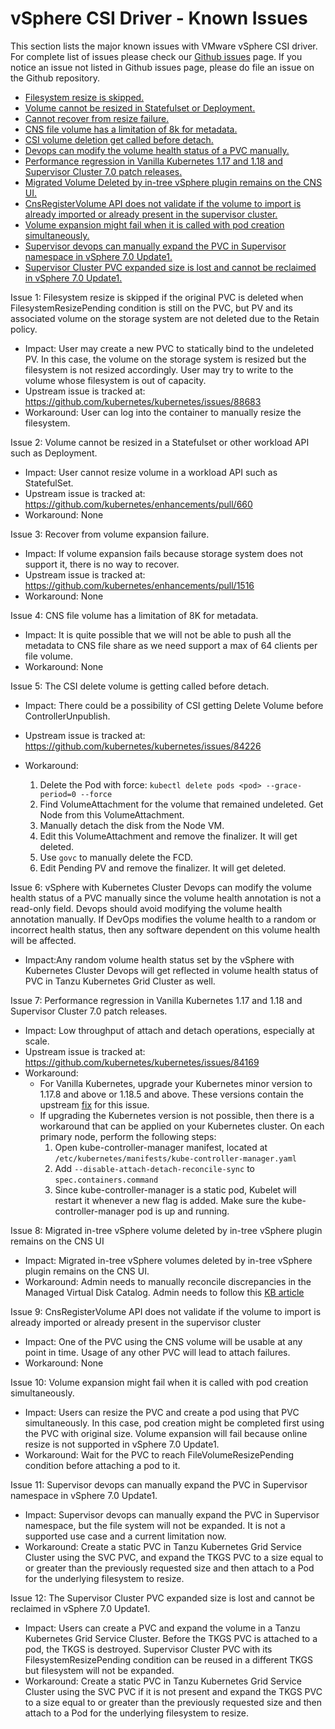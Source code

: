 <!-- markdownlint-disable MD033 -->
<!-- markdownlint-disable MD034 -->
# vSphere CSI Driver - Known Issues

This section lists the major known issues with VMware vSphere CSI driver. For complete list of issues please check our [Github issues](https://github.com/kubernetes-sigs/vsphere-csi-driver/issues) page. If you notice an issue not listed in Github issues page, please do file an issue on the Github repository.

- [Filesystem resize is skipped.](#issue_1)
- [Volume cannot be resized in Statefulset or Deployment.](#issue_2)
- [Cannot recover from resize failure.](#issue_3)
- [CNS file volume has a limitation of 8k for metadata.](#issue_4)
- [CSI volume deletion get called before detach.](#issue_5)
- [Devops can modify the volume health status of a PVC manually.](#issue_6)
- [Performance regression in Vanilla Kubernetes 1.17 and 1.18 and Supervisor Cluster 7.0 patch releases.](#issue_7)
- [Migrated Volume Deleted by in-tree vSphere plugin remains on the CNS UI.](#issue_8)
- [CnsRegisterVolume API does not validate if the volume to import is already imported or already present in the supervisor cluster.](#issue_9)
- [Volume expansion might fail when it is called with pod creation simultaneously.](#issue_10)
- [Supervisor devops can manually expand the PVC in Supervisor namespace in vSphere 7.0 Update1.](#issue_11)
- [Supervisor Cluster PVC expanded size is lost and cannot be reclaimed in vSphere 7.0 Update1.](#issue_12)

Issue 1<a id="issue_1"></a>: Filesystem resize is skipped if the original PVC is deleted when FilesystemResizePending condition is still on the PVC, but PV and its associated volume on the storage system are not deleted due to the Retain policy.

- Impact: User may create a new PVC to statically bind to the undeleted PV. In this case, the volume on the storage system is resized but the filesystem is not resized accordingly. User may try to write to the volume whose filesystem is out of capacity.
- Upstream issue is tracked at: https://github.com/kubernetes/kubernetes/issues/88683
- Workaround: User can log into the container to manually resize the filesystem.

Issue 2<a id="issue_2"></a>: Volume cannot be resized in a Statefulset or other workload API such as Deployment.

- Impact: User cannot resize volume in a workload API such as StatefulSet.
- Upstream issue is tracked at: https://github.com/kubernetes/enhancements/pull/660
- Workaround: None

Issue 3<a id="issue_3"></a>: Recover from volume expansion failure.

- Impact: If volume expansion fails because storage system does not support it, there is no way to recover.
- Upstream issue is tracked at: https://github.com/kubernetes/enhancements/pull/1516
- Workaround: None

Issue 4<a id="issue_4"></a>: CNS file volume has a limitation of 8K for metadata.

- Impact: It is quite possible that we will not be able to push all the metadata to CNS file share as we need support a max of 64 clients per file volume.
- Workaround: None

Issue 5<a id="issue_5"></a>: The CSI delete volume is getting called before detach.

- Impact: There could be a possibility of CSI getting Delete Volume before ControllerUnpublish.
- Upstream issue is tracked at: https://github.com/kubernetes/kubernetes/issues/84226
- Workaround:

    1. Delete the Pod with force:
       `kubectl delete pods <pod> --grace-period=0 --force`
    2. Find VolumeAttachment for the volume that remained undeleted. Get Node from this VolumeAttachment.
    3. Manually detach the disk from the Node VM.
    4. Edit this VolumeAttachment and remove the finalizer. It will get deleted.
    5. Use `govc` to manually delete the FCD.
    6. Edit Pending PV and remove the finalizer. It will get deleted.

Issue 6<a id="issue_6"></a>: vSphere with Kubernetes Cluster Devops can modify the volume health status of a PVC manually since the volume health annotation is not a read-only field. Devops should avoid modifying the volume health annotation manually. If DevOps modifies the volume health to a random or incorrect health status, then any software dependent on this volume health will be affected.

- Impact:Any random volume health status set by the vSphere with Kubernetes Cluster Devops will get reflected in volume health status of PVC in Tanzu Kubernetes Grid Cluster as well.

Issue 7<a id="issue_7"></a>: Performance regression in Vanilla Kubernetes 1.17 and 1.18 and Supervisor Cluster 7.0 patch releases.

- Impact: Low throughput of attach and detach operations, especially at scale.
- Upstream issue is tracked at: https://github.com/kubernetes/kubernetes/issues/84169
- Workaround:  
  - For Vanilla Kubernetes, upgrade your Kubernetes minor version to 1.17.8 and above or 1.18.5 and above. These versions contain the upstream [fix](https://github.com/kubernetes/kubernetes/pull/91307) for this issue.
  - If upgrading the Kubernetes version is not possible, then there is a workaround that can be applied on your Kubernetes cluster. On each primary node, perform the following steps:
    1. Open kube-controller-manager manifest, located at `/etc/kubernetes/manifests/kube-controller-manager.yaml`
    2. Add `--disable-attach-detach-reconcile-sync` to `spec.containers.command`
    3. Since kube-controller-manager is a static pod, Kubelet will restart it whenever a new flag is added. Make sure the kube-controller-manager pod is up and running.

Issue 8<a id="issue_8"></a>: Migrated in-tree vSphere volume deleted by in-tree vSphere plugin remains on the CNS UI

- Impact: Migrated in-tree vSphere volumes deleted by in-tree vSphere plugin remains on the CNS UI.
- Workaround: Admin needs to manually reconcile discrepancies in the Managed Virtual Disk Catalog. Admin needs to follow this [KB article](https://kb.vmware.com/s/article/2147750)

Issue 9<a id="issue_9"></a>: CnsRegisterVolume API does not validate if the volume to import is already imported or already present in the supervisor cluster

- Impact: One of the PVC using the CNS volume will be usable at any point in time. Usage of any other PVC will lead to attach failures.
- Workaround: None

Issue 10<a id="issue_10"></a>: Volume expansion might fail when it is called with pod creation simultaneously.

- Impact: Users can resize the PVC and create a pod using that PVC simultaneously. In this case, pod creation might be completed first using the PVC with original size. Volume expansion will fail because online resize is not supported in vSphere 7.0 Update1.
- Workaround: Wait for the PVC to reach FileVolumeResizePending condition before attaching a pod to it.

Issue 11<a id="issue_11"></a>: Supervisor devops can manually expand the PVC in Supervisor namespace in vSphere 7.0 Update1.

- Impact: Supervisor devops can manually expand the PVC in Supervisor namespace, but the file system will not be expanded. It is not a supported use case and a current limitation now.
- Workaround: Create a static PVC in Tanzu Kubernetes Grid Service Cluster using the SVC PVC, and expand the TKGS PVC to a size equal to or greater than the previously requested size and then attach to a Pod for the underlying filesystem to resize.

Issue 12<a id="issue_12"></a>: The Supervisor Cluster PVC expanded size is lost and cannot be reclaimed in vSphere 7.0 Update1.

- Impact: Users can create a PVC and expand the volume in a Tanzu Kubernetes Grid Service Cluster. Before the TKGS PVC is attached to a pod, the TKGS is destroyed. Supervisor Cluster PVC with its FilesystemResizePending condition can be reused in a different TKGS but filesystem will not be expanded.
- Workaround: Create a static PVC in Tanzu Kubernetes Grid Service Cluster using the SVC PVC if it is not present and expand the TKGS PVC to a size equal to or greater than the previously requested size and then attach to a Pod for the underlying filesystem to resize.
